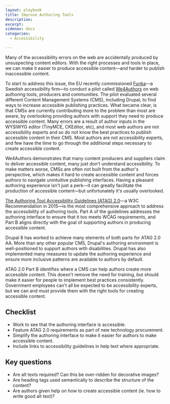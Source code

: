 ```yaml
---
layout: playbook
title: Improve Authoring Tools
description: 
excerpt: 
sidenav: docs
categories:
  - Accessibility

---
```


Many of the accessibility errors on the web are accidentally produced by unsuspecting content editors. With the right processes and tools in place, we can make it easier to produce accessible content—and harder to publish inaccessible content.

To start to address this issue, the EU recently commissioned [Funka](https://www.funka.com/)—a Swedish accessibility firm—to conduct a pilot called [We4Authors](https://www.funka.com/en/projekt/we4authors/) on web authoring tools, producers and communities. The pilot evaluated several different Content Management Systems (CMS), including Drupal, to find ways to increase accessible publishing practices. What became clear, is that CMSs are currently contributing more to the problem than most are aware, by overlooking providing authors with support they need to produce accessible content. Many errors are a result of author inputs in the WYSIWYG editor (TinyMCE, CKEditor, etc), and most web authors are not accessibility experts and so do not know the best practices to publish accessible content in their CMS. Most authors are not accessibility experts, and few have the time to go through the additional steps necessary to create accessible content.

We4Authors demonstrates that many content producers and suppliers claim to deliver accessible content, many just don't understand accessibility. To make matters worse, CMSs are often not built from the author's perspective, which makes it hard to create accessible content and forces authors to navigate unintuitive publishing interfaces. Having a pleasant authoring experience isn't just a perk—it can greatly facilitate the production of accessible content—but unfortunately it's usually overlooked.

[The Authoring Tool Accessibility Guidelines (ATAG) 2.0](https://www.w3.org/WAI/standards-guidelines/atag/)—a W3C Recommendation in 2015—is the most comprehensive approach to address the accessibility of authoring tools. Part A of the guidelines addresses the authoring interface to ensure that it too meets WCAG requirements, and Part B aligns directly with the goal of supporting authors in producing accessible content.

Drupal 8 has worked to achieve many elements of both parts for ATAG 2.0 AA. More than any other popular CMS, Drupal's authoring environment is well-positioned to support authors with disabilities. Drupal has also implemented many measures to update the authoring experience and ensure more inclusive patterns are available to authors by default.

ATAG 2.0 Part B identifies where a CMS can help authors create more accessible content. This doesn't remove the need for training, but should make it easier for people to implement best practices consistently. Government employees can't all be expected to be accessibility experts, but we can and must provide them with the right tools for creating accessible content.

## Checklist

* Work to see that the authoring interface is accessible.
* Feature ATAG 2.0 requirements as part of new technology procurement.
* Simplify the authoring interface to make it easier for authors to make accessible content.
* Include links to accessibility guidelines in help text where appropriate.

## Key questions

* Are alt texts required? Can this be over-ridden for decorative images?
* Are heading tags used semantically to describe the structure of the content? 
* Are authors given help on how to create accessible content (ie. how to write good alt text)?
